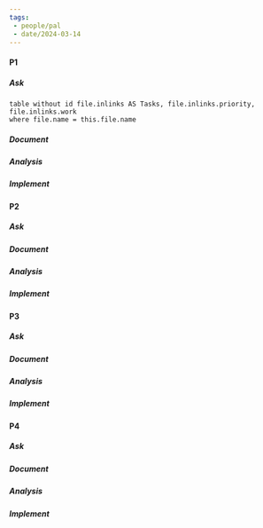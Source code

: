 ```yaml
---
tags:
 - people/pal
 - date/2024-03-14
---
```


#### P1 
##### Ask 

```dataview
table without id file.inlinks AS Tasks, file.inlinks.priority, file.inlinks.work
where file.name = this.file.name 
```

##### Document

##### Analysis 

##### Implement 

#### P2
##### Ask 

##### Document

##### Analysis 

##### Implement 

#### P3
##### Ask 

##### Document

##### Analysis 

##### Implement 

#### P4
##### Ask 

##### Document

##### Analysis 

##### Implement 